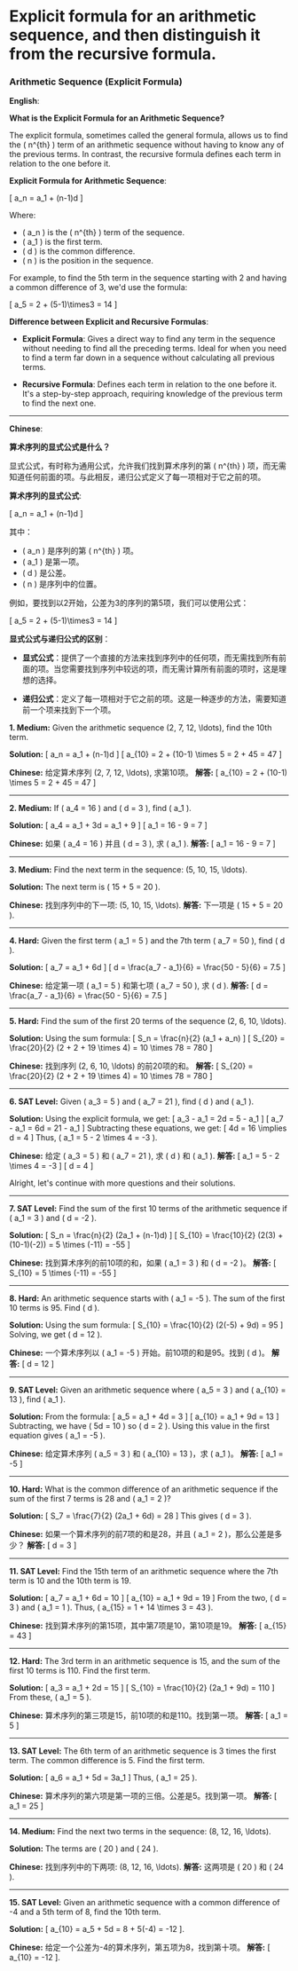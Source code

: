 # Explicit formula for an arithmetic sequence, and then distinguish it from the recursive formula.


### Arithmetic Sequence (Explicit Formula)

**English**:

**What is the Explicit Formula for an Arithmetic Sequence?**

The explicit formula, sometimes called the general formula, allows us to find the \( n^{th} \) term of an arithmetic sequence without having to know any of the previous terms. In contrast, the recursive formula defines each term in relation to the one before it.

**Explicit Formula for Arithmetic Sequence**:

\[ a_n = a_1 + (n-1)d \]

Where:
- \( a_n \) is the \( n^{th} \) term of the sequence.
- \( a_1 \) is the first term.
- \( d \) is the common difference.
- \( n \) is the position in the sequence.

For example, to find the 5th term in the sequence starting with 2 and having a common difference of 3, we'd use the formula:

\[ a_5 = 2 + (5-1)\times3 = 14 \]

**Difference between Explicit and Recursive Formulas**:

- **Explicit Formula**: Gives a direct way to find any term in the sequence without needing to find all the preceding terms. Ideal for when you need to find a term far down in a sequence without calculating all previous terms.
  
- **Recursive Formula**: Defines each term in relation to the one before it. It's a step-by-step approach, requiring knowledge of the previous term to find the next one.

---

**Chinese**:

**算术序列的显式公式是什么？**

显式公式，有时称为通用公式，允许我们找到算术序列的第 \( n^{th} \) 项，而无需知道任何前面的项。与此相反，递归公式定义了每一项相对于它之前的项。

**算术序列的显式公式**:

\[ a_n = a_1 + (n-1)d \]

其中：
- \( a_n \) 是序列的第 \( n^{th} \) 项。
- \( a_1 \) 是第一项。
- \( d \) 是公差。
- \( n \) 是序列中的位置。

例如，要找到以2开始，公差为3的序列的第5项，我们可以使用公式：

\[ a_5 = 2 + (5-1)\times3 = 14 \]

**显式公式与递归公式的区别**：

- **显式公式**：提供了一个直接的方法来找到序列中的任何项，而无需找到所有前面的项。当您需要找到序列中较远的项，而无需计算所有前面的项时，这是理想的选择。
  
- **递归公式**：定义了每一项相对于它之前的项。这是一种逐步的方法，需要知道前一个项来找到下一个项。


**1. Medium:**
Given the arithmetic sequence \(2, 7, 12, \ldots\), find the 10th term.

**Solution:**
\[ a_n = a_1 + (n-1)d \]
\[ a_{10} = 2 + (10-1) \times 5 = 2 + 45 = 47 \]

**Chinese:**
给定算术序列 \(2, 7, 12, \ldots\), 求第10项。
**解答:**
\[ a_{10} = 2 + (10-1) \times 5 = 2 + 45 = 47 \]

---

**2. Medium:**
If \( a_4 = 16 \) and \( d = 3 \), find \( a_1 \).

**Solution:**
\[ a_4 = a_1 + 3d = a_1 + 9 \]
\[ a_1 = 16 - 9 = 7 \]

**Chinese:**
如果 \( a_4 = 16 \) 并且 \( d = 3 \), 求 \( a_1 \).
**解答:**
\[ a_1 = 16 - 9 = 7 \]

---

**3. Medium:**
Find the next term in the sequence: \(5, 10, 15, \ldots\).

**Solution:**
The next term is \( 15 + 5 = 20 \).

**Chinese:**
找到序列中的下一项: \(5, 10, 15, \ldots\).
**解答:**
下一项是 \( 15 + 5 = 20 \).

---

**4. Hard:**
Given the first term \( a_1 = 5 \) and the 7th term \( a_7 = 50 \), find \( d \).

**Solution:**
\[ a_7 = a_1 + 6d \]
\[ d = \frac{a_7 - a_1}{6} = \frac{50 - 5}{6} = 7.5 \]

**Chinese:**
给定第一项 \( a_1 = 5 \) 和第七项 \( a_7 = 50 \), 求 \( d \).
**解答:**
\[ d = \frac{a_7 - a_1}{6} = \frac{50 - 5}{6} = 7.5 \]

---

**5. Hard:**
Find the sum of the first 20 terms of the sequence \(2, 6, 10, \ldots\).

**Solution:**
Using the sum formula:
\[ S_n = \frac{n}{2} (a_1 + a_n) \]
\[ S_{20} = \frac{20}{2} (2 + 2 + 19 \times 4) = 10 \times 78 = 780 \]

**Chinese:**
找到序列 \(2, 6, 10, \ldots\) 的前20项的和。
**解答:**
\[ S_{20} = \frac{20}{2} (2 + 2 + 19 \times 4) = 10 \times 78 = 780 \]

---

**6. SAT Level:**
Given \( a_3 = 5 \) and \( a_7 = 21 \), find \( d \) and \( a_1 \).

**Solution:**
Using the explicit formula, we get:
\[ a_3 - a_1 = 2d = 5 - a_1 \]
\[ a_7 - a_1 = 6d = 21 - a_1 \]
Subtracting these equations, we get:
\[ 4d = 16 \implies d = 4 \]
Thus, \( a_1 = 5 - 2 \times 4 = -3 \).

**Chinese:**
给定 \( a_3 = 5 \) 和 \( a_7 = 21 \), 求 \( d \) 和 \( a_1 \).
**解答:**
\[ a_1 = 5 - 2 \times 4 = -3 \]
\[ d = 4 \]

Alright, let's continue with more questions and their solutions.

---

**7. SAT Level:**
Find the sum of the first 10 terms of the arithmetic sequence if \( a_1 = 3 \) and \( d = -2 \).

**Solution:**
\[ S_n = \frac{n}{2} (2a_1 + (n-1)d) \]
\[ S_{10} = \frac{10}{2} (2(3) + (10-1)(-2)) = 5 \times (-11) = -55 \]

**Chinese:**
找到算术序列的前10项的和，如果 \( a_1 = 3 \) 和 \( d = -2 \)。
**解答:**
\[ S_{10} = 5 \times (-11) = -55 \]

---

**8. Hard:**
An arithmetic sequence starts with \( a_1 = -5 \). The sum of the first 10 terms is 95. Find \( d \).

**Solution:**
Using the sum formula:
\[ S_{10} = \frac{10}{2} (2(-5) + 9d) = 95 \]
Solving, we get \( d = 12 \).

**Chinese:**
一个算术序列以 \( a_1 = -5 \) 开始。前10项的和是95。找到 \( d \)。
**解答:**
\[ d = 12 \]

---

**9. SAT Level:**
Given an arithmetic sequence where \( a_5 = 3 \) and \( a_{10} = 13 \), find \( a_1 \).

**Solution:**
From the formula:
\[ a_5 = a_1 + 4d = 3 \]
\[ a_{10} = a_1 + 9d = 13 \]
Subtracting, we have \( 5d = 10 \) so \( d = 2 \). Using this value in the first equation gives \( a_1 = -5 \).

**Chinese:**
给定算术序列 \( a_5 = 3 \) 和 \( a_{10} = 13 \)，求 \( a_1 \)。
**解答:**
\[ a_1 = -5 \]

---

**10. Hard:**
What is the common difference of an arithmetic sequence if the sum of the first 7 terms is 28 and \( a_1 = 2 \)?

**Solution:**
\[ S_7 = \frac{7}{2} (2a_1 + 6d) = 28 \]
This gives \( d = 3 \).

**Chinese:**
如果一个算术序列的前7项的和是28，并且 \( a_1 = 2 \)，那么公差是多少？
**解答:**
\[ d = 3 \]

---

**11. SAT Level:**
Find the 15th term of an arithmetic sequence where the 7th term is 10 and the 10th term is 19.

**Solution:**
\[ a_7 = a_1 + 6d = 10 \]
\[ a_{10} = a_1 + 9d = 19 \]
From the two, \( d = 3 \) and \( a_1 = 1 \). Thus, \( a_{15} = 1 + 14 \times 3 = 43 \).

**Chinese:**
找到算术序列的第15项，其中第7项是10，第10项是19。
**解答:**
\[ a_{15} = 43 \]

---

**12. Hard:**
The 3rd term in an arithmetic sequence is 15, and the sum of the first 10 terms is 110. Find the first term.

**Solution:**
\[ a_3 = a_1 + 2d = 15 \]
\[ S_{10} = \frac{10}{2} (2a_1 + 9d) = 110 \]
From these, \( a_1 = 5 \).

**Chinese:**
算术序列的第三项是15，前10项的和是110。找到第一项。
**解答:**
\[ a_1 = 5 \]

---

**13. SAT Level:**
The 6th term of an arithmetic sequence is 3 times the first term. The common difference is 5. Find the first term.

**Solution:**
\[ a_6 = a_1 + 5d = 3a_1 \]
Thus, \( a_1 = 25 \).

**Chinese:**
算术序列的第六项是第一项的三倍。公差是5。找到第一项。
**解答:**
\[ a_1 = 25 \]

---

**14. Medium:**
Find the next two terms in the sequence: \(8, 12, 16, \ldots\).

**Solution:**
The terms are \( 20 \) and \( 24 \).

**Chinese:**
找到序列中的下两项: \(8, 12, 16, \ldots\).
**解答:**
这两项是 \( 20 \) 和 \( 24 \).

---

**15. SAT Level:**
Given an arithmetic sequence with a common difference of -4 and a 5th term of 8, find the 10th term.

**Solution:**
\[ a_{10} = a_5 + 5d = 8 + 5(-4) = -12 \].

**Chinese:**
给定一个公差为-4的算术序列，第五项为8，找到第十项。
**解答:**
\[ a_{10} = -12 \].

